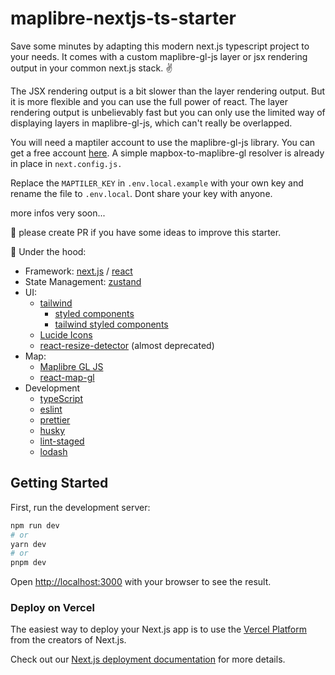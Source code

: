 # maplibre-nextjs-ts-starter

Save some minutes by adapting this modern next.js typescript project to your needs. It comes with a custom maplibre-gl-js layer or jsx rendering output in your common next.js stack. ✌️

The JSX rendering output is a bit slower than the layer rendering output. But it is more flexible and you can use the full power of react. The layer rendering output is unbelievably fast but you can only use the limited way of displaying layers in maplibre-gl-js, which can't really be overlapped.

You will need a maptiler account to use the maplibre-gl-js library. You can get a free account [here](https://www.maptiler.com/). A simple mapbox-to-maplibre-gl resolver is already in place in ``next.config.js.``

Replace the ``MAPTILER_KEY`` in ``.env.local.example`` with your own key and rename the file to ``.env.local``. Dont share your key with anyone.

more infos very soon...

👀 please create PR if you have some ideas to improve this starter.

🎰 Under the hood:

- Framework: [next.js](https://github.com/vercel/next.js) / [react](https://github.com/facebook/react)
- State Management: [zustand](https://github.com/pmndrs/zustand)
- UI:
  - [tailwind](https://github.com/tailwindlabs/tailwindcss)
    - [styled components](https://github.com/styled-components/styled-components)
    - [tailwind styled components](https://github.com/MathiasGilson/Tailwind-Styled-Component)
  - [Lucide Icons](https://github.com/lucide-icons/lucide)
  - [react-resize-detector](https://github.com/maslianok/react-resize-detector) (almost deprecated)
- Map:
  - [Maplibre GL JS](https://github.com/maplibre/maplibre-gl-js)
  - [react-map-gl](https://github.com/visgl/react-map-gl)
- Development
  - [typeScript](https://github.com/microsoft/TypeScript)
  - [eslint](https://github.com/eslint/eslint)
  - [prettier](https://github.com/prettier/prettier)
  - [husky](https://github.com/typicode/husky)
  - [lint-staged](https://github.com/lint-staged/lint-staged)
  - [lodash](https://github.com/lodash/lodash)

## Getting Started

First, run the development server:

```bash
npm run dev
# or
yarn dev
# or
pnpm dev
```

Open [http://localhost:3000](http://localhost:3000) with your browser to see the result.

### Deploy on Vercel

The easiest way to deploy your Next.js app is to use the [Vercel Platform](https://vercel.com/new?utm_medium=default-template&filter=next.js&utm_source=create-next-app&utm_campaign=create-next-app-readme) from the creators of Next.js.

Check out our [Next.js deployment documentation](https://nextjs.org/docs/deployment) for more details.

